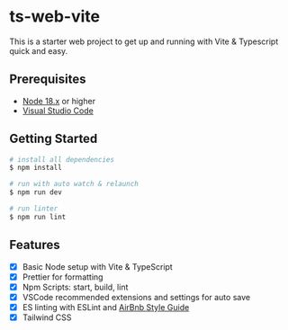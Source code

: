# ts-web-vite

This is a starter web project to get up and running with Vite & Typescript quick and easy.

## Prerequisites

- [Node 18.x](https://nodejs.org/en/) or higher
- [Visual Studio Code](https://code.visualstudio.com/)

## Getting Started

```bash
# install all dependencies
$ npm install

# run with auto watch & relaunch
$ npm run dev 

# run linter
$ npm run lint
```

## Features

- [x] Basic Node setup with Vite & TypeScript
- [x] Prettier for formatting
- [x] Npm Scripts: start, build, lint
- [x] VSCode recommended extensions and settings for auto save
- [x] ES linting with ESLint and [AirBnb Style Guide](https://github.com/airbnb/javascript)
- [x] Tailwind CSS
